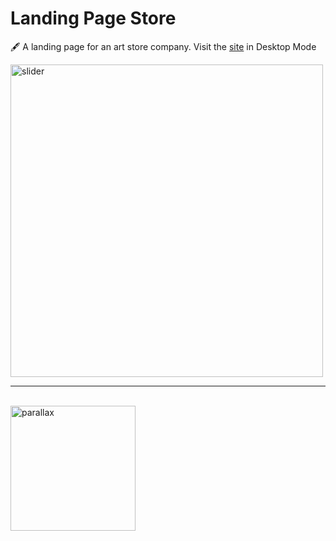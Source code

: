 # Landing Page Store
🖋️ A landing page for an art store company. Visit the [site](https://trial-pyth.github.io/Landing-Page-Store/)  in Desktop Mode

<img src="https://github.com/trial-pyth/landing-page-store/blob/master/gif/slider.gif?raw=true" alt="slider" width=500/><br/>

---
<br/>
<img src="https://github.com/trial-pyth/landing-page-store/blob/master/gif/parallax.gif?raw=true" alt="parallax" width=200/>


